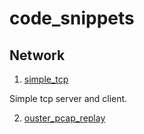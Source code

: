 # code_snippets

## Network

1. [simple_tcp](https://github.com/yinwu33/simple_tcp.git)

Simple tcp server and client.

2. [ouster_pcap_replay](https://github.com/yinwu33/ouster_pcap_replay.git)
